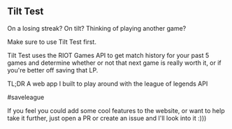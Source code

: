 ## Tilt Test

On a losing streak? On tilt? Thinking of playing another game?

Make sure to use Tilt Test first.

Tilt Test uses the RIOT Games API to get match history for your past 5 games and determine whether or not that next game is really worth it, or if you're better off saving that LP.

TL;DR A web app I built to play around with the league of legends API 

#saveleague

If you feel you could add some cool features to the website, or want to help take it further, just open a PR or create an issue and I'll look into it :)))

